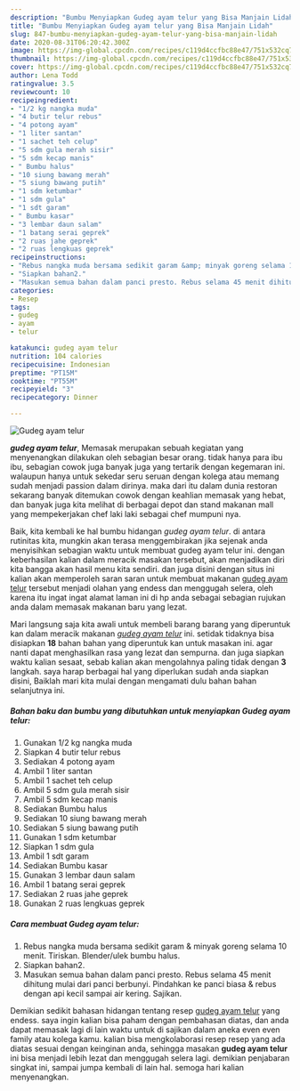 ```yaml
---
description: "Bumbu Menyiapkan Gudeg ayam telur yang Bisa Manjain Lidah"
title: "Bumbu Menyiapkan Gudeg ayam telur yang Bisa Manjain Lidah"
slug: 847-bumbu-menyiapkan-gudeg-ayam-telur-yang-bisa-manjain-lidah
date: 2020-08-31T06:20:42.300Z
image: https://img-global.cpcdn.com/recipes/c119d4ccfbc88e47/751x532cq70/gudeg-ayam-telur-foto-resep-utama.jpg
thumbnail: https://img-global.cpcdn.com/recipes/c119d4ccfbc88e47/751x532cq70/gudeg-ayam-telur-foto-resep-utama.jpg
cover: https://img-global.cpcdn.com/recipes/c119d4ccfbc88e47/751x532cq70/gudeg-ayam-telur-foto-resep-utama.jpg
author: Lena Todd
ratingvalue: 3.5
reviewcount: 10
recipeingredient:
- "1/2 kg nangka muda"
- "4 butir telur rebus"
- "4 potong ayam"
- "1 liter santan"
- "1 sachet teh celup"
- "5 sdm gula merah sisir"
- "5 sdm kecap manis"
- " Bumbu halus"
- "10 siung bawang merah"
- "5 siung bawang putih"
- "1 sdm ketumbar"
- "1 sdm gula"
- "1 sdt garam"
- " Bumbu kasar"
- "3 lembar daun salam"
- "1 batang serai geprek"
- "2 ruas jahe geprek"
- "2 ruas lengkuas geprek"
recipeinstructions:
- "Rebus nangka muda bersama sedikit garam &amp; minyak goreng selama 10 menit. Tiriskan. Blender/ulek bumbu halus."
- "Siapkan bahan2."
- "Masukan semua bahan dalam panci presto. Rebus selama 45 menit dihitung mulai dari panci berbunyi. Pindahkan ke panci biasa &amp; rebus dengan api kecil sampai air kering. Sajikan."
categories:
- Resep
tags:
- gudeg
- ayam
- telur

katakunci: gudeg ayam telur 
nutrition: 104 calories
recipecuisine: Indonesian
preptime: "PT15M"
cooktime: "PT55M"
recipeyield: "3"
recipecategory: Dinner

---
```



![Gudeg ayam telur](https://img-global.cpcdn.com/recipes/c119d4ccfbc88e47/751x532cq70/gudeg-ayam-telur-foto-resep-utama.jpg)

<b><i>gudeg ayam telur</i></b>, Memasak merupakan sebuah kegiatan yang menyenangkan dilakukan oleh sebagian besar orang. tidak hanya para ibu ibu, sebagian cowok juga banyak juga yang tertarik dengan kegemaran ini. walaupun hanya untuk sekedar seru seruan dengan kolega atau memang sudah menjadi passion dalam dirinya. maka dari itu dalam dunia restoran sekarang banyak ditemukan cowok dengan keahlian memasak yang hebat, dan banyak juga kita melihat di berbagai depot dan stand makanan mall yang mempekerjakan chef laki laki sebagai chef mumpuni nya.

Baik, kita kembali ke hal bumbu hidangan <i>gudeg ayam telur</i>. di antara rutinitas kita, mungkin akan terasa menggembirakan jika sejenak anda menyisihkan sebagian waktu untuk membuat gudeg ayam telur ini. dengan keberhasilan kalian dalam meracik masakan tersebut, akan menjadikan diri kita bangga akan hasil menu kita sendiri. dan juga disini dengan situs ini kalian akan memperoleh saran saran untuk membuat makanan <u>gudeg ayam telur</u> tersebut menjadi olahan yang endess dan menggugah selera, oleh karena itu ingat ingat alamat laman ini di hp anda sebagai sebagian rujukan anda dalam memasak makanan baru yang lezat.




Mari langsung saja kita awali untuk membeli barang barang yang diperuntuk kan dalam meracik makanan <u><i>gudeg ayam telur</i></u> ini. setidak tidaknya bisa disiapkan <b>18</b> bahan bahan yang diperuntuk kan untuk masakan ini. agar nanti dapat menghasilkan rasa yang lezat dan sempurna. dan juga siapkan waktu kalian sesaat, sebab kalian akan mengolahnya paling tidak dengan <b>3</b> langkah. saya harap berbagai hal yang diperlukan sudah anda siapkan disini, Baiklah mari kita mulai dengan mengamati dulu bahan bahan selanjutnya ini.

<!--inarticleads1-->

##### Bahan baku dan bumbu yang dibutuhkan untuk menyiapkan Gudeg ayam telur:

1. Gunakan 1/2 kg nangka muda
1. Siapkan 4 butir telur rebus
1. Sediakan 4 potong ayam
1. Ambil 1 liter santan
1. Ambil 1 sachet teh celup
1. Ambil 5 sdm gula merah sisir
1. Ambil 5 sdm kecap manis
1. Sediakan  Bumbu halus
1. Sediakan 10 siung bawang merah
1. Sediakan 5 siung bawang putih
1. Gunakan 1 sdm ketumbar
1. Siapkan 1 sdm gula
1. Ambil 1 sdt garam
1. Sediakan  Bumbu kasar
1. Gunakan 3 lembar daun salam
1. Ambil 1 batang serai geprek
1. Sediakan 2 ruas jahe geprek
1. Gunakan 2 ruas lengkuas geprek




<!--inarticleads2-->

##### Cara membuat Gudeg ayam telur:

1. Rebus nangka muda bersama sedikit garam &amp; minyak goreng selama 10 menit. Tiriskan. Blender/ulek bumbu halus.
1. Siapkan bahan2.
1. Masukan semua bahan dalam panci presto. Rebus selama 45 menit dihitung mulai dari panci berbunyi. Pindahkan ke panci biasa &amp; rebus dengan api kecil sampai air kering. Sajikan.




Demikian sedikit bahasan hidangan tentang resep <u>gudeg ayam telur</u> yang endess. saya ingin kalian bisa paham dengan pembahasan diatas, dan anda dapat memasak lagi di lain waktu untuk di sajikan dalam aneka even even family atau kolega kamu. kalian bisa mengkolaborasi resep resep yang ada diatas sesuai dengan keinginan anda, sehingga masakan <b>gudeg ayam telur</b> ini bisa menjadi lebih lezat dan menggugah selera lagi. demikian penjabaran singkat ini, sampai jumpa kembali di lain hal. semoga hari kalian menyenangkan.
